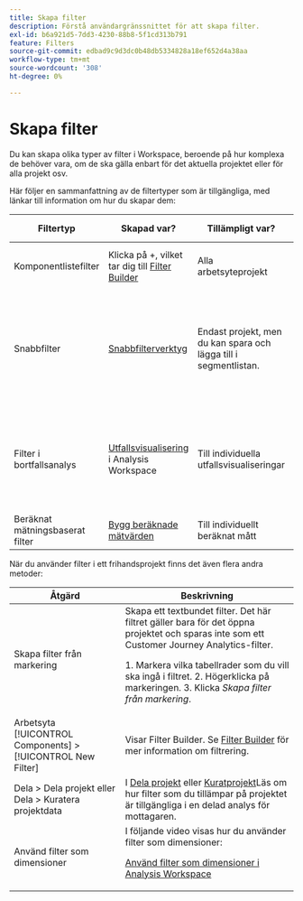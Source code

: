 ```yaml
---
title: Skapa filter
description: Förstå användargränssnittet för att skapa filter.
exl-id: b6a921d5-7dd3-4230-88b8-5f1cd313b791
feature: Filters
source-git-commit: edbad9c9d3dc0b48db5334828a18ef652d4a38aa
workflow-type: tm+mt
source-wordcount: '308'
ht-degree: 0%

---
```


# Skapa filter

Du kan skapa olika typer av filter i Workspace, beroende på hur komplexa de behöver vara, om de ska gälla enbart för det aktuella projektet eller för alla projekt osv.

Här följer en sammanfattning av de filtertyper som är tillgängliga, med länkar till information om hur du skapar dem:

| Filtertyp | Skapad var? | Tillämpligt var? | När ska användas |
| --- | --- | --- | --- |
| Komponentlistefilter | Klicka på +, vilket tar dig till [Filter Builder](/help/components/filters/filter-builder.md) | Alla arbetsyteprojekt | För mer komplexa filter, sekventiella filter |
| Snabbfilter | [Snabbfilterverktyg](/help/components/filters/quick-filters.md) | Endast projekt, men du kan spara och lägga till i segmentlistan. | Kan användas för filter med en regel (dra och släpp) eller för att lägga till/redigera flera regler (genom att klicka på filterikonen) |
| Filter i bortfallsanalys | [Utfallsvisualisering](/help/analysis-workspace/visualizations/fallout/compare-segments-fallout.md) i Analysis Workspace | Till individuella utfallsvisualiseringar | Skapa filter från en kontaktyta, lägg till filter som kontaktyta och jämför viktiga arbetsflöden mellan olika filter |
| Beräknat mätningsbaserat filter | [Bygg beräknade mätvärden](/help/components/calc-metrics/cm-workflow/metrics-with-segments.md) | Till individuellt beräknat mått | Använd filter i måttdefinitionen |

När du använder filter i ett frihandsprojekt finns det även flera andra metoder:

| Åtgärd | Beskrivning |
| --- | --- |
| Skapa filter från markering | Skapa ett textbundet filter. Det här filtret gäller bara för det öppna projektet och sparas inte som ett Customer Journey Analytics-filter.<p> 1. Markera vilka tabellrader som du vill ska ingå i filtret.  2. Högerklicka på markeringen.  3. Klicka *Skapa filter från markering*. |
| Arbetsyta [!UICONTROL Components] > [!UICONTROL New Filter] | Visar Filter Builder. Se [Filter Builder](/help/components/filters/filter-builder.md) för mer information om filtrering. |
| Dela > Dela projekt eller Dela > Kuratera projektdata | I [Dela projekt](/help/analysis-workspace/curate-share/share-projects.md) eller [Kuratprojekt](/help/analysis-workspace/curate-share/curate.md)Läs om hur filter som du tillämpar på projektet är tillgängliga i en delad analys för mottagaren. |
| Använd filter som dimensioner | I följande video visas hur du använder filter som dimensioner:  <p>[Använd filter som dimensioner i Analysis Workspace](https://experienceleague.adobe.com/docs/customer-journey-analytics-learn/tutorials/components/filters/use-filters-as-dimensions.html)</p> |
